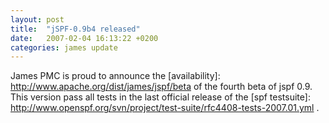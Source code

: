 ```yaml
---
layout: post
title:  "jSPF-0.9b4 released"
date:   2007-02-04 16:13:22 +0200
categories: james update
---
```


James PMC is proud to announce the [availability]: http://www.apache.org/dist/james/jspf/beta of the fourth beta of jspf
0.9. This version pass all tests in the last official release of the [spf testsuite]: http://www.openspf.org/svn/project/test-suite/rfc4408-tests-2007.01.yml .


